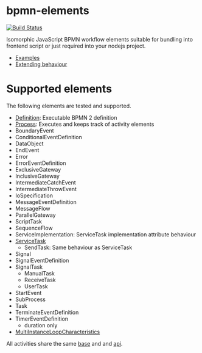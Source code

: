 bpmn-elements
=============

[![Build Status](https://travis-ci.org/paed01/bpmn-elements.svg?branch=master)](https://travis-ci.org/paed01/bpmn-elements)

Isomorphic JavaScript BPMN workflow elements suitable for bundling into frontend script or just required into your nodejs project.

- [Examples](/docs/Examples.md)
- [Extending behaviour](/docs/Extend.md)

# Supported elements

The following elements are tested and supported.

- [Definition](/docs/Definition.md): Executable BPMN 2 definition
- [Process](/docs/Process.md): Executes and keeps track of activity elements
- BoundaryEvent
- ConditionalEventDefinition
- DataObject
- EndEvent
- Error
- ErrorEventDefinition
- ExclusiveGateway
- InclusiveGateway
- IntermediateCatchEvent
- IntermediateThrowEvent
- IoSpecification
- MessageEventDefinition
- MessageFlow
- ParallelGateway
- ScriptTask
- SequenceFlow
- ServiceImplementation: ServiceTask implementation attribute behaviour
- [ServiceTask](/docs/ServiceTask.md)
  - SendTask: Same behaviour as ServiceTask
- Signal
- SignalEventDefinition
- SignalTask
  - ManualTask
  - ReceiveTask
  - UserTask
- StartEvent
- SubProcess
- Task
- TerminateEventDefinition
- TimerEventDefinition
  - duration only
- [MultiInstanceLoopCharacteristics](/docs/MultiInstanceLoopCharacteristics.md)

All activities share the same [base](/docs/Activity.md) and and [api](/docs/SharedApi.md).
